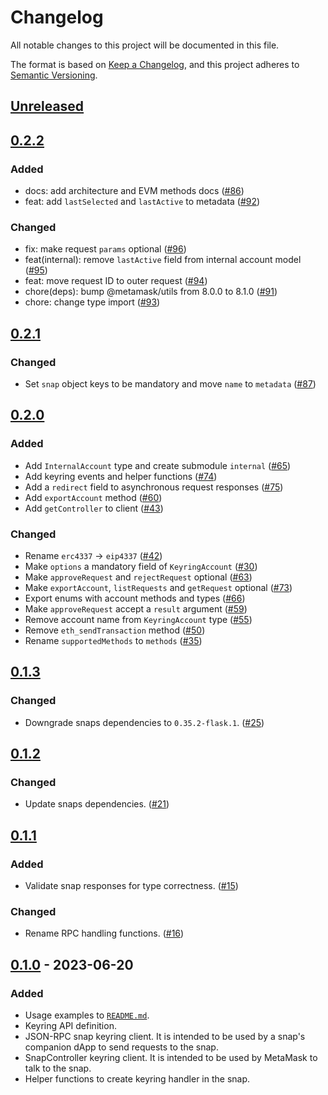 # Changelog

All notable changes to this project will be documented in this file.

The format is based on [Keep a Changelog](https://keepachangelog.com/en/1.0.0/),
and this project adheres to [Semantic Versioning](https://semver.org/spec/v2.0.0.html).

## [Unreleased]

## [0.2.2]

### Added

- docs: add architecture and EVM methods docs ([#86](https://github.com/MetaMask/keyring-api/pull/86))
- feat: add `lastSelected` and `lastActive` to metadata ([#92](https://github.com/MetaMask/keyring-api/pull/92))

### Changed

- fix: make request `params` optional ([#96](https://github.com/MetaMask/keyring-api/pull/96))
- feat(internal): remove `lastActive` field from internal account model ([#95](https://github.com/MetaMask/keyring-api/pull/95))
- feat: move request ID to outer request ([#94](https://github.com/MetaMask/keyring-api/pull/94))
- chore(deps): bump @metamask/utils from 8.0.0 to 8.1.0 ([#91](https://github.com/MetaMask/keyring-api/pull/91))
- chore: change type import ([#93](https://github.com/MetaMask/keyring-api/pull/93))

## [0.2.1]

### Changed

- Set `snap` object keys to be mandatory and move `name` to `metadata` ([#87](https://github.com/MetaMask/keyring-api/pull/87))

## [0.2.0]

### Added

- Add `InternalAccount` type and create submodule `internal` ([#65](https://github.com/MetaMask/keyring-api/pull/65))
- Add keyring events and helper functions ([#74](https://github.com/MetaMask/keyring-api/pull/74))
- Add a `redirect` field to asynchronous request responses ([#75](https://github.com/MetaMask/keyring-api/pull/75))
- Add `exportAccount` method ([#60](https://github.com/MetaMask/keyring-api/pull/60))
- Add `getController` to client ([#43](https://github.com/MetaMask/keyring-api/pull/43))

### Changed

- Rename `erc4337` -> `eip4337` ([#42](https://github.com/MetaMask/keyring-api/pull/42))
- Make `options` a mandatory field of `KeyringAccount` ([#30](https://github.com/MetaMask/keyring-api/pull/30))
- Make `approveRequest` and `rejectRequest` optional ([#63](https://github.com/MetaMask/keyring-api/pull/63))
- Make `exportAccount`, `listRequests` and `getRequest` optional ([#73](https://github.com/MetaMask/keyring-api/pull/73))
- Export enums with account methods and types ([#66](https://github.com/MetaMask/keyring-api/pull/66))
- Make `approveRequest` accept a `result` argument ([#59](https://github.com/MetaMask/keyring-api/pull/59))
- Remove account name from `KeyringAccount` type ([#55](https://github.com/MetaMask/keyring-api/pull/55))
- Remove `eth_sendTransaction` method ([#50](https://github.com/MetaMask/keyring-api/pull/50))
- Rename `supportedMethods` to `methods` ([#35](https://github.com/MetaMask/keyring-api/pull/35))

## [0.1.3]

### Changed

- Downgrade snaps dependencies to `0.35.2-flask.1`. ([#25](https://github.com/MetaMask/keyring-api/pull/25))

## [0.1.2]

### Changed

- Update snaps dependencies. ([#21](https://github.com/MetaMask/keyring-api/pull/21))

## [0.1.1]

### Added

- Validate snap responses for type correctness. ([#15](https://github.com/MetaMask/keyring-api/pull/15))

### Changed

- Rename RPC handling functions. ([#16](https://github.com/MetaMask/keyring-api/pull/16))

## [0.1.0] - 2023-06-20

### Added

- Usage examples to [`README.md`](./README.md).
- Keyring API definition.
- JSON-RPC snap keyring client. It is intended to be used by a snap's companion dApp to send requests to the snap.
- SnapController keyring client. It is intended to be used by MetaMask to talk to the snap.
- Helper functions to create keyring handler in the snap.

[Unreleased]: https://github.com/MetaMask/keyring-api/compare/v0.2.2...HEAD
[0.2.2]: https://github.com/MetaMask/keyring-api/compare/v0.2.1...v0.2.2
[0.2.1]: https://github.com/MetaMask/keyring-api/compare/v0.2.0...v0.2.1
[0.2.0]: https://github.com/MetaMask/keyring-api/compare/v0.1.3...v0.2.0
[0.1.3]: https://github.com/MetaMask/keyring-api/compare/v0.1.2...v0.1.3
[0.1.2]: https://github.com/MetaMask/keyring-api/compare/v0.1.1...v0.1.2
[0.1.1]: https://github.com/MetaMask/keyring-api/compare/v0.1.0...v0.1.1
[0.1.0]: https://github.com/MetaMask/keyring-api/releases/tag/v0.1.0
